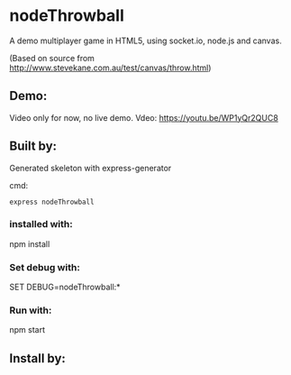 # nodeThrowball
A demo multiplayer game in HTML5, using socket.io, node.js and canvas.

(Based on source from http://www.stevekane.com.au/test/canvas/throw.html)

## Demo:
Video only for now, no live demo.
Vdeo: https://youtu.be/WP1yQr2QUC8

## Built by:
Generated skeleton with express-generator

cmd: 
```shell
express nodeThrowball
```

### installed with:
npm install

### Set debug with:
SET DEBUG=nodeThrowball:*

### Run with:
npm start


## Install by:

